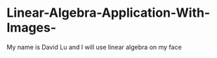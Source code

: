 # Linear-Algebra-Application-With-Images-

My name is David Lu and I will use linear algebra on my face

